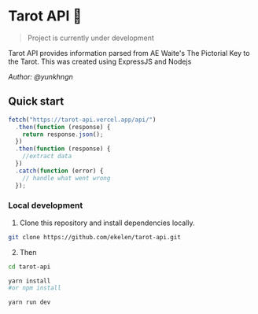 # Tarot API 🔮

> Project is currently under development

Tarot API provides information parsed from AE Waite's The Pictorial Key to the Tarot. This was created using ExpressJS and Nodejs

*Author: @yunkhngn*

## Quick start

```javascript
fetch("https://tarot-api.vercel.app/api/")
  .then(function (response) {
    return response.json();
  })
  .then(function (response) {
    //extract data
  })
  .catch(function (error) {
    // handle what went wrong
  });
```

### Local development

1. Clone this repository and install dependencies locally.

```sh
git clone https://github.com/ekelen/tarot-api.git
```

2. Then
```sh
cd tarot-api

yarn install
#or npm install

yarn run dev
```